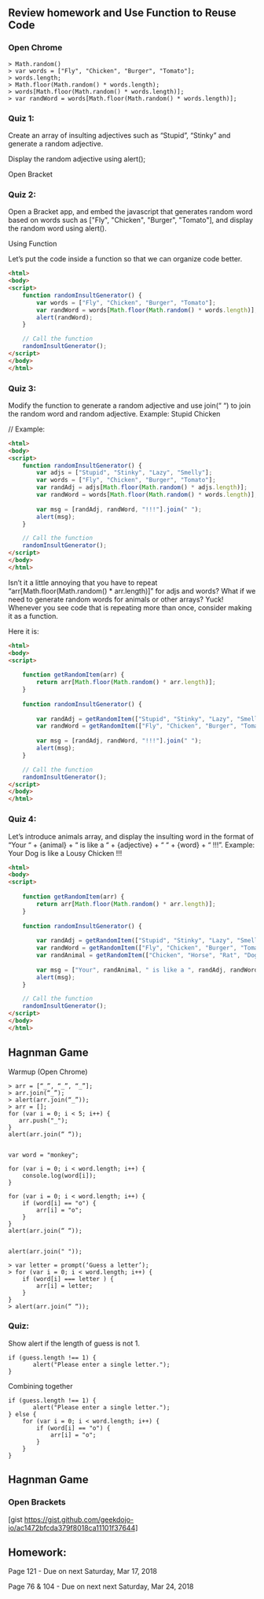 ## Review homework and Use Function to Reuse Code

### Open Chrome

```
> Math.random()
> var words = ["Fly", "Chicken", "Burger", "Tomato"];
> words.length;
> Math.floor(Math.random() * words.length);
> words[Math.floor(Math.random() * words.length)];
> var randWord = words[Math.floor(Math.random() * words.length)];
```

### Quiz 1:
Create an array of insulting adjectives such as “Stupid”, “Stinky” and generate a random adjective.

Display the random adjective using alert();

Open Bracket

### Quiz 2:
Open a Bracket app, and embed the javascript that generates random word based on words such as  ["Fly", "Chicken", "Burger", "Tomato"], and display the random word using alert().

Using Function

Let’s put the code inside a function so that we can organize code better.
```html
<html>
<body>
<script>
    function randomInsultGenerator() {
        var words = ["Fly", "Chicken", "Burger", "Tomato"];
        var randWord = words[Math.floor(Math.random() * words.length)];
        alert(randWord);            
    }

    // Call the function
    randomInsultGenerator();
</script>    
</body>
</html>
```

### Quiz 3:
Modify the function to generate a random adjective and use join(“ “) to join the random word and random adjective. Example: Stupid Chicken

// Example:
```html
<html>
<body>
<script>
    function randomInsultGenerator() {
        var adjs = ["Stupid", "Stinky", "Lazy", "Smelly"];
        var words = ["Fly", "Chicken", "Burger", "Tomato"];
        var randAdj = adjs[Math.floor(Math.random() * adjs.length)];
        var randWord = words[Math.floor(Math.random() * words.length)];
        
        var msg = [randAdj, randWord, "!!!"].join(" ");
        alert(msg);
    }

    // Call the function
    randomInsultGenerator();
</script>    
</body>
</html>
```

Isn’t it a little annoying that you have to repeat “arr[Math.floor(Math.random() * arr.length)]” for adjs and words? What if we need to generate random words for animals or other arrays? Yuck! Whenever you see code that is repeating more than once, consider making it as a function.

Here it is:

```html
<html>
<body>
<script>
    
    function getRandomItem(arr) {
        return arr[Math.floor(Math.random() * arr.length)];
    }
    
    function randomInsultGenerator() {
        
        var randAdj = getRandomItem(["Stupid", "Stinky", "Lazy", "Smelly"]);
        var randWord = getRandomItem(["Fly", "Chicken", "Burger", "Tomato"]);
        
        var msg = [randAdj, randWord, "!!!"].join(" ");
        alert(msg);
    }

    // Call the function
    randomInsultGenerator();
</script>    
</body>
</html>
```

### Quiz 4:

Let’s introduce animals array, and display the insulting word in the format of “Your “ + {animal} + “ is like a “ + {adjective} + “ “ + {word} + “ !!!”. Example: Your Dog is like a Lousy Chicken !!!

```html
<html>
<body>
<script>
    
    function getRandomItem(arr) {
        return arr[Math.floor(Math.random() * arr.length)];
    }
    
    function randomInsultGenerator() {
        
        var randAdj = getRandomItem(["Stupid", "Stinky", "Lazy", "Smelly"]);
        var randWord = getRandomItem(["Fly", "Chicken", "Burger", "Tomato"]);
        var randAnimal = getRandomItem(["Chicken", "Horse", "Rat", "Dog"]);
        
        var msg = ["Your", randAnimal, " is like a ", randAdj, randWord, "!!!"].join(" ");
        alert(msg);
    }

    // Call the function
    randomInsultGenerator();
</script>    
</body>
</html>
```




## Hagnman Game 

Warmup (Open Chrome)

```
> arr = [“_”, “_”, “_”];
> arr.join(“_”);
> alert(arr.join(“_”));
> arr = [];
for (var i = 0; i < 5; i++) {
   arr.push("_");
}
alert(arr.join(“ “));


var word = "monkey";

for (var i = 0; i < word.length; i++) {
    console.log(word[i]);
}

for (var i = 0; i < word.length; i++) {
    if (word[i] == "o") {
        arr[i] = "o";
    }
}
alert(arr.join(“ “));


alert(arr.join(" "));

> var letter = prompt(‘Guess a letter’);
> for (var i = 0; i < word.length; i++) {
    if (word[i] === letter ) {
        arr[i] = letter;
    }
}
> alert(arr.join(“ “));
```

### Quiz: 
Show alert if the length of guess is not 1.

```
if (guess.length !== 1) {
       alert("Please enter a single letter.");
}
```

Combining together

```
if (guess.length !== 1) {
       alert("Please enter a single letter.");
} else {
    for (var i = 0; i < word.length; i++) {
        if (word[i] == "o") {
            arr[i] = "o";
        }
    }
}
```







## Hagnman Game

### Open Brackets

[gist https://gist.github.com/geekdojo-io/ac1472bfcda379f8018ca11101f37644]


## Homework:

Page 121 - Due on next Saturday, Mar 17, 2018

Page 76 & 104 - Due on next next Saturday, Mar 24, 2018
